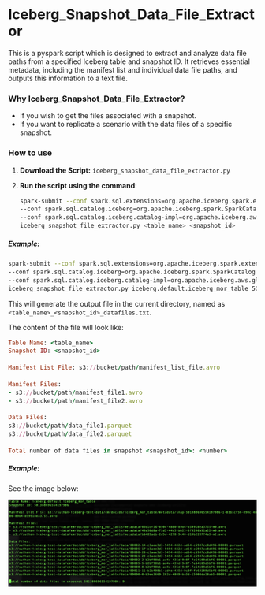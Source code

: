 # Iceberg_Snapshot_Data_File_Extractor

This is a pyspark script which is designed to extract and analyze data file paths from a specified Iceberg table and snapshot ID. It retrieves essential metadata, including the manifest list and individual data file paths, and outputs this information to a text file.

### Why Iceberg_Snapshot_Data_File_Extractor?

- If you wish to get the files associated with a snapshot.
- If you want to replicate a scenario with the data files of a specific snapshot.

### How to use

1. **Download the Script:** `iceberg_snapshot_data_file_extractor.py`

2. **Run the script using the command**:
   ```bash
   spark-submit --conf spark.sql.extensions=org.apache.iceberg.spark.extensions.IcebergSparkSessionExtensions \
   --conf spark.sql.catalog.iceberg=org.apache.iceberg.spark.SparkCatalog \
   --conf spark.sql.catalog.iceberg.catalog-impl=org.apache.iceberg.aws.glue.GlueCatalog \
   iceberg_snapshot_file_extractor.py <table_name> <snapshot_id>

##### Example:

```bash
spark-submit --conf spark.sql.extensions=org.apache.iceberg.spark.extensions.IcebergSparkSessionExtensions \
--conf spark.sql.catalog.iceberg=org.apache.iceberg.spark.SparkCatalog \
--conf spark.sql.catalog.iceberg.catalog-impl=org.apache.iceberg.aws.glue.GlueCatalog \
iceberg_snapshot_file_extractor.py iceberg.default.iceberg_mor_table 501388696554197986
```
This will generate the output file in the current directory, named as `<table_name>_<snapshot_id>_datafiles.txt`.

The content of the file will look like:

```ruby
Table Name: <table_name>
Snapshot ID: <snapshot_id>

Manifest List File: s3://bucket/path/manifest_list_file.avro

Manifest Files:
- s3://bucket/path/manifest_file1.avro
- s3://bucket/path/manifest_file2.avro

Data Files:
s3://bucket/path/data_file1.parquet
s3://bucket/path/data_file2.parquet

Total number of data files in snapshot <snapshot_id>: <number>
```

##### Example:

See the image below:

![Alt text](images/OutputSample.png?raw=true "OutputSample")
